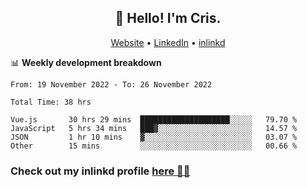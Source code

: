 
<h2 align="center">👋 Hello! I'm Cris.</h2>
<p align="center">
  <a href="https://www.criscunas.dev">Website</a> •
  <a href="https://www.linkedin.com/in/cristophercunas/">LinkedIn</a> •
  <a href="https://www.inlinkd.app">inlinkd</a>
  
</p>


📊 **Weekly development breakdown**
<!--START_SECTION:waka-->

```text
From: 19 November 2022 - To: 26 November 2022

Total Time: 38 hrs

Vue.js       30 hrs 29 mins  ████████████████████░░░░░   79.70 %
JavaScript   5 hrs 34 mins   ███▓░░░░░░░░░░░░░░░░░░░░░   14.57 %
JSON         1 hr 10 mins    ▓░░░░░░░░░░░░░░░░░░░░░░░░   03.07 %
Other        15 mins         ░░░░░░░░░░░░░░░░░░░░░░░░░   00.66 %
```

<!--END_SECTION:waka-->

<div> 
  <h3>Check out my inlinkd profile
  <a href="https://www.inlinkd.app/link/cristophercunas">here 👨‍💻</a>
  </h3>
</div>
